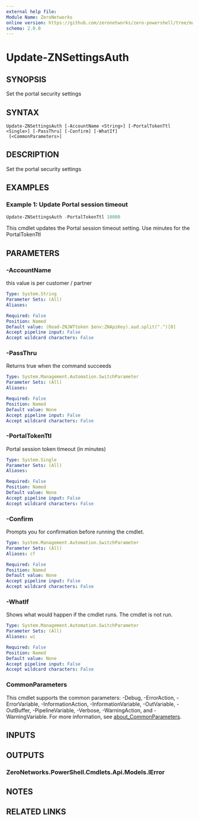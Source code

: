 ```yaml
---
external help file:
Module Name: ZeroNetworks
online version: https://github.com/zeronetworks/zero-powershell/tree/master/src/help/zeronetworks/update-znsettingsauth
schema: 2.0.0
---
```


# Update-ZNSettingsAuth

## SYNOPSIS
Set the portal security settings

## SYNTAX

```
Update-ZNSettingsAuth [-AccountName <String>] [-PortalTokenTtl <Single>] [-PassThru] [-Confirm] [-WhatIf]
 [<CommonParameters>]
```

## DESCRIPTION
Set the portal security settings

## EXAMPLES

### Example 1: Update Portal session timeout
```powershell
Update-ZNSettingsAuth -PortalTokenTtl 10080
```

This cmdlet updates the Portal session timeout setting.
Use minutes for the PortalTokenTtl

## PARAMETERS

### -AccountName
this value is per customer / partner

```yaml
Type: System.String
Parameter Sets: (All)
Aliases:

Required: False
Position: Named
Default value: (Read-ZNJWTtoken $env:ZNApiKey).aud.split(".")[0]
Accept pipeline input: False
Accept wildcard characters: False
```

### -PassThru
Returns true when the command succeeds

```yaml
Type: System.Management.Automation.SwitchParameter
Parameter Sets: (All)
Aliases:

Required: False
Position: Named
Default value: None
Accept pipeline input: False
Accept wildcard characters: False
```

### -PortalTokenTtl
Portal session token timeout (in minutes)

```yaml
Type: System.Single
Parameter Sets: (All)
Aliases:

Required: False
Position: Named
Default value: None
Accept pipeline input: False
Accept wildcard characters: False
```

### -Confirm
Prompts you for confirmation before running the cmdlet.

```yaml
Type: System.Management.Automation.SwitchParameter
Parameter Sets: (All)
Aliases: cf

Required: False
Position: Named
Default value: None
Accept pipeline input: False
Accept wildcard characters: False
```

### -WhatIf
Shows what would happen if the cmdlet runs.
The cmdlet is not run.

```yaml
Type: System.Management.Automation.SwitchParameter
Parameter Sets: (All)
Aliases: wi

Required: False
Position: Named
Default value: None
Accept pipeline input: False
Accept wildcard characters: False
```

### CommonParameters
This cmdlet supports the common parameters: -Debug, -ErrorAction, -ErrorVariable, -InformationAction, -InformationVariable, -OutVariable, -OutBuffer, -PipelineVariable, -Verbose, -WarningAction, and -WarningVariable. For more information, see [about_CommonParameters](http://go.microsoft.com/fwlink/?LinkID=113216).

## INPUTS

## OUTPUTS

### ZeroNetworks.PowerShell.Cmdlets.Api.Models.IError

## NOTES

## RELATED LINKS

